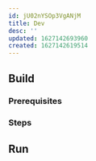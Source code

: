 ```yaml
---
id: jU02nYSOp3VgANjM
title: Dev
desc: ''
updated: 1627142693960
created: 1627142619514
---
```


## Build

### Prerequisites
<!-- What is needed to start development -->

### Steps
<!-- How to compile -->

## Run
<!-- How to run the program from the current source code -->
